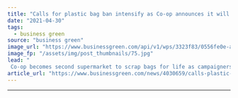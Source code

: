 ```yaml
---
title: "Calls for plastic bag ban intensify as Co-op announces it will scrap 'bags for life'"
date: "2021-04-30"
tags: 
  - business green
source: "business green"
image_url: "https://www.businessgreen.com/api/v1/wps/3323f83/0556fe0e-aae1-4fad-9f9b-2599215e0078/6/iStock-942982566-185x114.jpg"
image_fp: "/assets/img/post_thumbnails/75.jpg"
lead: "
 Co-op becomes second supermarket to scrap bags for life as campaigners mount ‘Big Bag Ban’ in wake of government's move to delay raising charge on plastic bags ..."
article_url: "https://www.businessgreen.com/news/4030659/calls-plastic-bag-ban-intensify-op-announces-scrap-bags-life"
---
```


---
